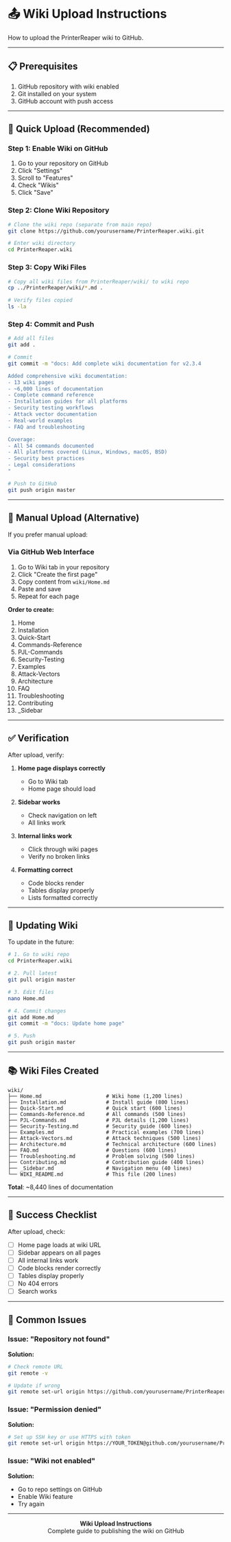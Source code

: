 # 📤 Wiki Upload Instructions

How to upload the PrinterReaper wiki to GitHub.

---

## 📋 Prerequisites

1. GitHub repository with wiki enabled
2. Git installed on your system
3. GitHub account with push access

---

## 🚀 Quick Upload (Recommended)

### Step 1: Enable Wiki on GitHub

1. Go to your repository on GitHub
2. Click "Settings"
3. Scroll to "Features"
4. Check "Wikis"
5. Click "Save"

### Step 2: Clone Wiki Repository

```bash
# Clone the wiki repo (separate from main repo)
git clone https://github.com/yourusername/PrinterReaper.wiki.git

# Enter wiki directory
cd PrinterReaper.wiki
```

### Step 3: Copy Wiki Files

```bash
# Copy all wiki files from PrinterReaper/wiki/ to wiki repo
cp ../PrinterReaper/wiki/*.md .

# Verify files copied
ls -la
```

### Step 4: Commit and Push

```bash
# Add all files
git add .

# Commit
git commit -m "docs: Add complete wiki documentation for v2.3.4

Added comprehensive wiki documentation:
- 13 wiki pages
- ~6,000 lines of documentation
- Complete command reference
- Installation guides for all platforms
- Security testing workflows
- Attack vector documentation
- Real-world examples
- FAQ and troubleshooting

Coverage:
- All 54 commands documented
- All platforms covered (Linux, Windows, macOS, BSD)
- Security best practices
- Legal considerations
"

# Push to GitHub
git push origin master
```

---

## 📝 Manual Upload (Alternative)

If you prefer manual upload:

### Via GitHub Web Interface

1. Go to Wiki tab in your repository
2. Click "Create the first page"
3. Copy content from `wiki/Home.md`
4. Paste and save
5. Repeat for each page

**Order to create:**
1. Home
2. Installation
3. Quick-Start
4. Commands-Reference
5. PJL-Commands
6. Security-Testing
7. Examples
8. Attack-Vectors
9. Architecture
10. FAQ
11. Troubleshooting
12. Contributing
13. _Sidebar

---

## ✅ Verification

After upload, verify:

1. **Home page displays correctly**
   - Go to Wiki tab
   - Home page should load

2. **Sidebar works**
   - Check navigation on left
   - All links work

3. **Internal links work**
   - Click through wiki pages
   - Verify no broken links

4. **Formatting correct**
   - Code blocks render
   - Tables display properly
   - Lists formatted correctly

---

## 🔄 Updating Wiki

To update in the future:

```bash
# 1. Go to wiki repo
cd PrinterReaper.wiki

# 2. Pull latest
git pull origin master

# 3. Edit files
nano Home.md

# 4. Commit changes
git add Home.md
git commit -m "docs: Update home page"

# 5. Push
git push origin master
```

---

## 📚 Wiki Files Created

```
wiki/
├── Home.md                     # Wiki home (1,200 lines)
├── Installation.md             # Install guide (800 lines)
├── Quick-Start.md              # Quick start (600 lines)
├── Commands-Reference.md       # All commands (500 lines)
├── PJL-Commands.md             # PJL details (1,200 lines)
├── Security-Testing.md         # Security guide (600 lines)
├── Examples.md                 # Practical examples (700 lines)
├── Attack-Vectors.md           # Attack techniques (500 lines)
├── Architecture.md             # Technical architecture (600 lines)
├── FAQ.md                      # Questions (600 lines)
├── Troubleshooting.md          # Problem solving (500 lines)
├── Contributing.md             # Contribution guide (400 lines)
├── _Sidebar.md                 # Navigation menu (40 lines)
└── WIKI_README.md              # This file (200 lines)
```

**Total**: ~8,440 lines of documentation

---

## 🎯 Success Checklist

After upload, check:

- [ ] Home page loads at wiki URL
- [ ] Sidebar appears on all pages
- [ ] All internal links work
- [ ] Code blocks render correctly
- [ ] Tables display properly
- [ ] No 404 errors
- [ ] Search works

---

## 🚨 Common Issues

### Issue: "Repository not found"

**Solution:**
```bash
# Check remote URL
git remote -v

# Update if wrong
git remote set-url origin https://github.com/yourusername/PrinterReaper.wiki.git
```

### Issue: "Permission denied"

**Solution:**
```bash
# Set up SSH key or use HTTPS with token
git remote set-url origin https://YOUR_TOKEN@github.com/yourusername/PrinterReaper.wiki.git
```

### Issue: "Wiki not enabled"

**Solution:**
- Go to repo settings on GitHub
- Enable Wiki feature
- Try again

---

<div align="center">

**Wiki Upload Instructions**  
Complete guide to publishing the wiki on GitHub

</div>

